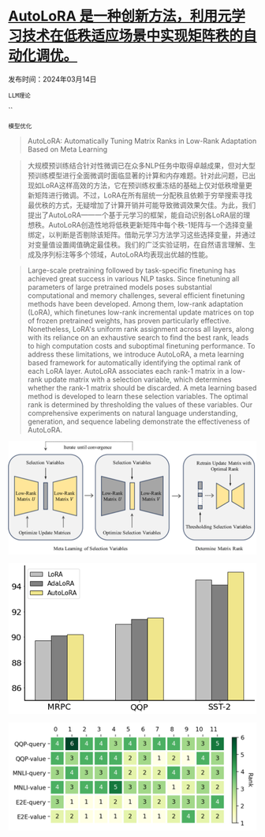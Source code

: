 # [AutoLoRA 是一种创新方法，利用元学习技术在低秩适应场景中实现矩阵秩的自动化调优。](https://arxiv.org/abs/2403.09113)

发布时间：2024年03月14日

`LLM理论`

``

`模型优化`

> AutoLoRA: Automatically Tuning Matrix Ranks in Low-Rank Adaptation Based on Meta Learning

> 大规模预训练结合针对性微调已在众多NLP任务中取得卓越成果，但对大型预训练模型进行全面微调时面临显著的计算和内存难题。针对此问题，已出现如LoRA这样高效的方法，它在预训练权重冻结的基础上仅对低秩增量更新矩阵进行微调。不过，LoRA在所有层统一分配秩且依赖于穷举搜索寻找最优秩的方式，无疑增加了计算开销并可能导致微调效果欠佳。为此，我们提出了AutoLoRA——一个基于元学习的框架，能自动识别各LoRA层的理想秩。AutoLoRA创造性地将低秩更新矩阵中每个秩-1矩阵与一个选择变量绑定，以判断是否剔除该矩阵。借助元学习方法学习这些选择变量，并通过对变量值设置阈值确定最佳秩。我们的广泛实验证明，在自然语言理解、生成及序列标注等多个领域，AutoLoRA均表现出优越的性能。

> Large-scale pretraining followed by task-specific finetuning has achieved great success in various NLP tasks. Since finetuning all parameters of large pretrained models poses substantial computational and memory challenges, several efficient finetuning methods have been developed. Among them, low-rank adaptation (LoRA), which finetunes low-rank incremental update matrices on top of frozen pretrained weights, has proven particularly effective. Nonetheless, LoRA's uniform rank assignment across all layers, along with its reliance on an exhaustive search to find the best rank, leads to high computation costs and suboptimal finetuning performance. To address these limitations, we introduce AutoLoRA, a meta learning based framework for automatically identifying the optimal rank of each LoRA layer. AutoLoRA associates each rank-1 matrix in a low-rank update matrix with a selection variable, which determines whether the rank-1 matrix should be discarded. A meta learning based method is developed to learn these selection variables. The optimal rank is determined by thresholding the values of these variables. Our comprehensive experiments on natural language understanding, generation, and sequence labeling demonstrate the effectiveness of AutoLoRA.

![AutoLoRA 是一种创新方法，利用元学习技术在低秩适应场景中实现矩阵秩的自动化调优。](../../../paper_images/2403.09113/x1.png)

![AutoLoRA 是一种创新方法，利用元学习技术在低秩适应场景中实现矩阵秩的自动化调优。](../../../paper_images/2403.09113/large.png)

![AutoLoRA 是一种创新方法，利用元学习技术在低秩适应场景中实现矩阵秩的自动化调优。](../../../paper_images/2403.09113/rank.png)